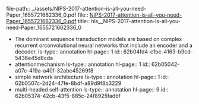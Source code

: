 file-path:: ../assets/NIPS-2017-attention-is-all-you-need-Paper_1655721662336_0.pdf
file:: [NIPS-2017-attention-is-all-you-need-Paper_1655721662336_0.pdf](../assets/NIPS-2017-attention-is-all-you-need-Paper_1655721662336_0.pdf)
title:: hls__NIPS-2017-attention-is-all-you-need-Paper_1655721662336_0

- The dominant sequence transduction models are based on complex recurrent orconvolutional neural networks that include an encoder and a decoder. 
  ls-type:: annotation
  hl-page:: 1
  id:: 62b04fd4-c1bc-4163-b9cd-5436e45d8cda
- attentionmechanism
  ls-type:: annotation
  hl-page:: 1
  id:: 62b05042-a07c-419a-a40f-32abc45269f8
- simple network architecture
  ls-type:: annotation
  hl-page:: 1
  id:: 62b0507c-2d24-47fe-8bdf-a89d9f8b3229
- multi-headed self-attention
  ls-type:: annotation
  hl-page:: 9
  id:: 62b05374-42cb-43f5-885c-24f8925fadbf